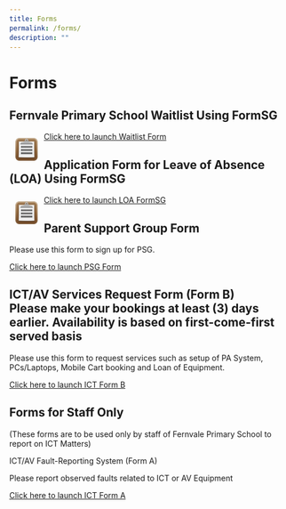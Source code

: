 ```yaml
---
title: Forms
permalink: /forms/
description: ""
---
```

# Forms

## Fernvale Primary School Waitlist Using FormSG

 <img style="width:8%; float:left;padding:11px" src="/images/Forms-Icon.png"> <a target="_blank" href="https://go.gov.sg/fvps-waitlist">Click here to launch Waitlist Form</a>


## Application Form for Leave of Absence (LOA) Using FormSG

 <img style="width:8%; float:left;padding:11px" src="/images/Forms-Icon.png"> <a target="_blank" href="https://go.gov.sg/fvps-loa">Click here to launch LOA FormSG</a>

## Parent Support Group Form

Please use this form to sign up for PSG.  
  
[Click here to launch PSG Form](https://go.gov.sg/fvps-psg-signup)  
  

ICT/AV Services Request Form (Form B)&nbsp; &nbsp; &nbsp; &nbsp; &nbsp; &nbsp;  &nbsp; &nbsp; Please make your bookings at least (3) days earlier.&nbsp;Availability is based on first-come-first served basis &nbsp;
----------------------------------------------------------------------------------------------------------------------------------------------------------------------------------------------

Please use this form to request services such as setup of PA System, PCs/Laptops, Mobile Cart booking and Loan of Equipment.&nbsp;&nbsp; &nbsp; &nbsp;  

[Click here to launch ICT Form&nbsp;B](http://forms.cwp.gov.sg/fernvalepri/FormVOATA)  

  

## Forms for Staff Only


(These forms are to be used only by staff of Fernvale Primary School to report on ICT Matters)


ICT/AV Fault-Reporting System&nbsp;(Form A)


Please report observed faults related to ICT or AV Equipment

[Click here to launch ICT Form A](https://forms.cwp.gov.sg/fernvalepri/FormKQOJ8)